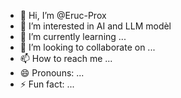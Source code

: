 - 👋 Hi, I’m @Eruc-Prox
- 👀 I’m interested in AI and LLM modèl
- 🌱 I’m currently learning ...
- 💞️ I’m looking to collaborate on ...
- 📫 How to reach me ...
- 😄 Pronouns: ...
- ⚡ Fun fact: ...

<!---
Eruc-Prox/Eruc-Prox is a ✨ special ✨ repository because its `README.md` (this file) appears on your GitHub profile.
You can click the Preview link to take a look at your changes.
--->
